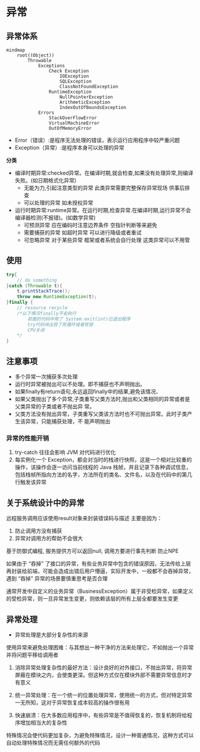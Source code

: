 # 异常

## 异常体系

```mermaid
mindmap
    root((Object))
        Throwable
            Exceptions
                Check Exception
                    IOException
                    SQLException
                    ClassNotFoundException
                RuntimeException
                    NullPointerException
                    ArithmeticException
                    IndexOutOfBoundsException
            Errors
                StackOverFlowError
                VirtualMachineError
                OutOfMemoryError
```

- Error（错误）:是程序无法处理的错误，表示运行应用程序中较严重问题
- Exception（异常）:是程序本身可以处理的异常

**分类**

- 编译时期异常:checked异常。在编译时期,就会检查,如果没有处理异常,则编译失败。(如日期格式化异常) 
    - 无能为力,引起注意类型的异常 此类异常需要完整保存异常现场 供事后排查
    - 可以处理的异常 如未授权异常
- 运行时期异常:runtime异常。在运行时期,检查异常.在编译时期,运行异常不会编译器检测(不报错)。(如数学异常)
    - 可预测异常 应在编码时注意边界条件 空指针判断等来避免
    - 需要捕获的异常 如超时异常 可以进行降级或者重试
    - 可忽略异常 对于某些异常 框架或者系统会自行处理 这类异常可以不用管


## 使用

```java
try{
    // do something
}catch (Throwable t){
    t.printStackTrace();
    throw new RuntimeException(t);
}finally {
    // resource recycle
    /*以下情况finally不会执行
        前面的代码中用了 System.exit(int)已退出程序
        try代码块出现了死循环或者死锁
        CPU关闭
    */
}
```

## 注意事项

- 多个异常一次捕获多次处理
- 运行时异常被抛出可以不处理。即不捕获也不声明抛出。 
- 如果ﬁnally有return语句,永远返回ﬁnally中的结果,避免该情况、
- 如果父类抛出了多个异常,子类重写父类方法时,抛出和父类相同的异常或者是父类异常的子类或者不抛出异 常。 
- 父类方法没有抛出异常，子类重写父类该方法时也不可抛出异常。此时子类产生该异常，只能捕获处理，不 能声明抛出 

### 异常的性能开销

1. try-catch 往往会影响 JVM 对代码进行优化
2. 每实例化一个 Exception，都会对当时的栈进行快照，这是一个相对比较重的操作，该操作会逐一访问当前线程的 Java 栈帧，并且记录下各种调试信息，包括栈帧所指向方法的名字，方法所在的类名、文件名，以及在代码中的第几行触发该异常

## 关于系统设计中的异常

远程服务调用应该使用result对象来封装错误码与描述 主要是因为：

1. 防止调用方没有捕获
2. 异常对调用方的帮助不会很大

基于防御式编程, 服务提供方可以返回null, 调用方要进行事先判断 防止NPE

如果由于 “吞掉” 了接口的异常，有些业务异常中包含的错误原因，无法传给上层再封装给前端，可能会造成出错后用户懵逼，实际开发中，一般都不会吞掉异常，遇到 “吞掉” 异常的场景要慎重思考是否合理

通常开发中自定义的业务异常（BusinessException）属于非受检异常，如果定义的受检异常，则一旦异常发生变更，则依赖该层的所有上层全都要发生变更

## 异常处理

- 异常处理是大部分复杂性的来源

使用异常来避免处理困难：与其想出一种干净的方法来处理它，不如抛出一个异常并将问题平移给调用者

1. 消除异常处理复杂性的最好方法：设计良好的对外接口，不抛出异常，将异常屏蔽在模块之内，会使类更深。但这种方式仅在模块外部不需要异常信息时才有意义

2. 统一异常处理：在一个统一的位置处理异常，使用统一的方式，但对特定异常一无所知，这对于异常恢复成本较高的操作很有用

3. 快速崩溃：在大多数应用程序中，有些异常是不值得恢复的，恢复机制将给程序增加相当大的复杂性

特殊情况会使代码更加复杂，为避免特殊情况，设计一种普通情况，这种方式可以自动处理特殊情况而无需任何额外的代码
